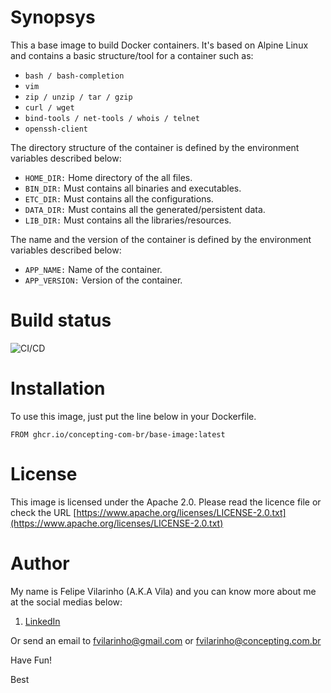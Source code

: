 Synopsys
========

This a base image to build Docker containers.
It's based on Alpine Linux and contains a basic structure/tool for a container such as:

- `bash / bash-completion`
- `vim`
- `zip / unzip / tar / gzip`
- `curl / wget`
- `bind-tools / net-tools / whois / telnet`
- `openssh-client`


The directory structure of the container is defined by the environment variables described below:

- `HOME_DIR:` Home directory of the all files.
- `BIN_DIR:` Must contains all binaries and executables.
- `ETC_DIR:` Must contains all the configurations.
- `DATA_DIR:` Must contains all the generated/persistent data.
- `LIB_DIR:` Must contains all the libraries/resources.


The name and the version of the container is defined by the environment variables described below:

- `APP_NAME:` Name of the container.
- `APP_VERSION:` Version of the container.


Build status
============

![CI/CD](https://github.com/concepting-com-br/base-image/workflows/Docker/badge.svg)


Installation
============

To use this image, just put the line below in your Dockerfile.

`FROM ghcr.io/concepting-com-br/base-image:latest`


License
=======

This image is licensed under the Apache 2.0. Please read the licence file or check the URL [https://www.apache.org/licenses/LICENSE-2.0.txt](https://www.apache.org/licenses/LICENSE-2.0.txt)


Author
======

My name is Felipe Vilarinho (A.K.A Vila) and you can know more about me at the social medias below:

1. [LinkedIn](https://br.linkedin.com/in/fvilarinho)

Or send an email to fvilarinho@gmail.com or fvilarinho@concepting.com.br

Have Fun!

Best